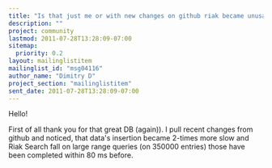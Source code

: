 ```yaml
---
title: "Is that just me or with new changes on github riak became unusable?"
description: ""
project: community
lastmod: 2011-07-28T13:28:09-07:00
sitemap:
  priority: 0.2
layout: mailinglistitem
mailinglist_id: "msg04116"
author_name: "Dimitry D"
project_section: "mailinglistitem"
sent_date: 2011-07-28T13:28:09-07:00
---
```



Hello!

First of all thank you for that great DB (again)).
I pull recent changes from github and noticed, that data's insertion became
2-times more slow and Riak Search fall on large range queries (on 350000
entries) those have been completed within 80 ms before.
